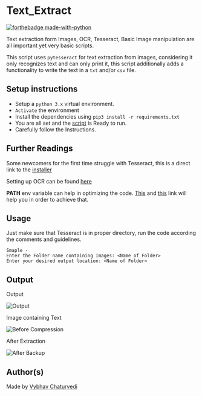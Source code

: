 # Text_Extract

[![forthebadge made-with-python](http://ForTheBadge.com/images/badges/made-with-python.svg)](https://www.python.org/)

Text extraction form Images, OCR, Tesseract, Basic Image manipulation are all important yet very basic scripts.

This script uses `pytesseract` for text extraction from images, considering it only recognizes text and can
only print it, this script additionally adds a functionality to write the text in a `txt` and/or `csv` file.

## Setup instructions

- Setup a `python 3.x` virtual environment.
- `Activate` the environment
- Install the dependencies using `pip3 install -r requirements.txt`
- You are all set and the [script](text_extract.py) is Ready to run.
- Carefully follow the Instructions.

## Further Readings

Some newcomers for the first time struggle with Tesseract, this is a direct link to the
[installer](https://github.com/UB-Mannheim/tesseract/wiki)

Setting up OCR can be found [here](http://bit.ly/2MClAwD)

**PATH** env variable can help in optimizing the code.
[This](http://bit.ly/35d3c3Q) and [this](http://bit.ly/3ba0zmZ) link will help you in order to achieve that.

## Usage

Just make sure that Tesseract is in proper directory, run the code according the comments and guidelines.

```
Smaple -
Enter the Folder name containing Images: <Name of Folder>
Enter your desired output location: <Name of Folder>
```

## Output

Output

![Output](https://i.postimg.cc/0Q6Q1P9H/Output.png)

Image containing Text

![Before Compression](https://i.postimg.cc/vTfZDhgr/Sample.png)

After Extraction

![After Backup](https://i.postimg.cc/sXt2VqXf/TextFile.png)

## Author(s)

Made by [Vybhav Chaturvedi](https://www.linkedin.com/in/vybhav-chaturvedi-0ba82614a/)

